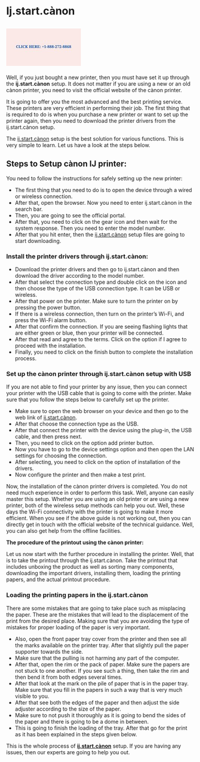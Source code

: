 <h1>  Ij.start.cànon </h1>

<h2><a href="https://printerofflineerror.com/contact-us/"><img src="Click Here.jpg"></a></h2>


<p>Well, if you just bought a new printer, then you must have set it up through the  <b>ij.start.cànon</b> setup. It does not matter if you are using a new or an old cànon printer, you need to visit the official website of the cànon printer. 

It is going to offer you the most advanced and the best printing service. These printers are very efficient in performing their job. The first thing that is required to do is when you purchase a new printer or want to set up the printer again, then you need to download the printer drivers from the ij.start.cànon setup.

 The  <a href="https://ijijscango.github.io/">ij.start.cànon</a> setup is the best solution for various functions. This is very simple to learn. Let us have a look at the steps below.</p>
 
 
 
 <h2> Steps to Setup cànon IJ printer:</h2>
 
 <p>You need to follow the instructions for safely setting up the new printer:</p>
 
 <ul>
<li>The first thing that you need to do is to open the device through a wired or wireless connection. </li>
<li>After that, open the browser. Now you need to enter ij.start.cànon  in the search bar. </li>
<li>Then, you are going to see the official portal. </li>
<li>After that, you need to click on the gear icon and then wait for the system response. Then you need to enter the model number. </li>
 <li>After that you hit enter, then the  <a href="https://ijijscango.github.io/">ij.start.cànon</a> setup files are going to start downloading.</li> 

</ul>

<h3> Install the printer drivers through ij.start.cànon:</h3>
<ul>
<li>Download the printer drivers and then go to ij.start.cànon and then download the driver according to the model number. </li>
<li>After that select the connection type and double click on the icon and then choose the type of the USB connection type. It can be USB or wireless.</li>
<li>After that power on the printer. Make sure to turn the printer on by pressing the power button. </li>
<li>If there is a wireless connection, then turn on the printer’s Wi-Fi, and press the Wi-Fi alarm button.</li>
 <li>After that confirm the connection. If you are seeing flashing lights that are either green or blue, then your printer will be connected. </li>
 <li>After that read and agree to the terms. Click on the option if I agree to proceed with the installation.</li> 
 <li>Finally, you need to click on the finish button to complete the installation process. </li>
  
  </ul>
  
  <h3>Set up the cànon printer through  ij.start.cànon setup with USB </h3>
  
  <p> If you are not able to find your printer by any issue, then you can connect your printer with the USB cable that is going to come with the printer. Make sure that you follow the steps below to carefully set up the printer. </p>
  
  <ul>
  
<li>Make sure to open the web browser on your device and then go to the web link of <a href="https://ijijscango.github.io/">ij.start.cànon</a>.  </li>
<li>After that choose the connection type as the USB. </li>
<li>After that connect the printer with the device using the plug-in, the USB cable, and then press next. </li> 
<li>Then, you need to click on the option add printer button.  </li>
<li>Now you have to go to the device settings option and then open the LAN settings for choosing the connection. </li> 
<li>After selecting, you need to click on the option of installation of the drivers.  </li>
<li>Now configure the printer and then make a test print.  </li>

  </ul>
  
  <p>Now, the installation of the cànon printer drivers is completed. You do not need much experience in order to perform this task. Well, anyone can easily master this setup. Whether you are using an old printer or are using a new printer, both of the wireless setup methods can help you out. Well, these days the Wi-Fi connectivity with the printer is going to make it more efficient. When you see if the above guide is not working out, then you can directly get in touch with the official website of the technical guidance. Well, you can also get help from the offline facilities.</p>
  
  <b>The procedure of the printout using the cànon printer:</b>
  <p>Let us now start with the further procedure in installing the printer. Well, that is to take the printout through the  ij.start.cànon. Take the printout that includes unboxing the product as well as sorting many components, downloading the important drivers, installing them, loading the printing papers, and the actual printout procedure. </p>
  
  <h3>Loading the printing papers in the ij.start.cànon</h3>
  <p>There are some mistakes that are going to take place such as misplacing the paper. These are the mistakes that will lead to the displacement of the print from the desired place. Making sure that you are avoiding the type of mistakes for proper loading of the paper is very important.</p>
  
  <ul>
  
<li>Also, open the front paper tray cover from the printer and then see all the marks available on the printer tray. After that slightly pull the paper supporter towards the side.</li>
<li>Make sure that the pulling is not harming any part of the computer. </li>
<li>After that, open the rim or the pack of paper. Make sure the papers are not stuck to one another. If you see such a thing, then take the rim and then bend it from both edges several times.  </li>
<li>After that look at the mark on the pile of paper that is in the paper tray. Make sure that you fill in the papers in such a way that is very much visible to you. </li>
<li>After that see both the edges of the paper and then adjust the side adjuster according to the size of the paper. </li>
<li>Make sure to not push it thoroughly as it is going to bend the sides of the paper and there is going to be a dome in between. </li>
<li>This is going to finish the loading of the tray. After that go for the print as it has been explained in the steps given below.</li> 

</ul>

  <p>This is the whole process of  <b><a href="https://ijijscango.github.io/">ij.start.cànon</a></b> setup. If you are having any issues, then our experts are going to help you out. </p>



  
  
  
  
  

 
